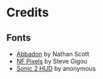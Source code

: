 # Credits
## Fonts
- [Abbadon](https://caffinate.itch.io/abaddon) by Nathan Scott
- [NF Pixels](https://github.com/sgigou/NF-Pixels) by Steve Gigou
- [Sonic 2 HUD](https://www.pentacom.jp/pentacom/bitfontmaker2/gallery/?id=7958) by anonymous